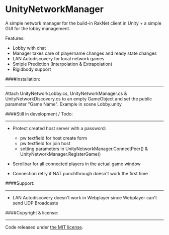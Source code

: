 UnityNetworkManager
===================

A simple network manager for the build-in RakNet client in Unity + a simple GUI for the lobby management.

Features: 
- Lobby with chat
- Manager takes care of playername changes and ready state changes
- LAN Autodiscovery for local network games
- Smiple Prediction (Interpolation & Extrapolation)
- Rigidbody support

####Installation:
***
Attach UnityNetworkLobby.cs, UnityNetworkManager.cs & UnityNetworkDiscovery.cs to an empty GameObject and set the public parameter "Game Name". 
Example in scene Lobby.unity

####Still in development / Todo:
***
- Protect created host server with a password:
  - pw textfield for host create form
  - pw textfield for join host 
  - setting parameters in UnityNetworkManager.ConnectPeer() & UnityNetworkManager.RegisterGame()

- Scrollbar for all connected players in the actual game window
- Connection retry if NAT punchthrough doesn't work the first time

####Support:
***
- LAN Autodiscovery doesn't work in Webplayer since Webplayer can't send UDP Broadcasts

####Copyright & license:
***
Code released under [the MIT license](LICENSE).
